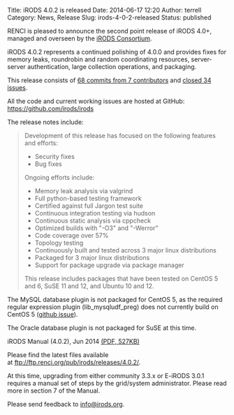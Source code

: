 Title: iRODS 4.0.2 is released
Date: 2014-06-17 12:20
Author: terrell
Category: News, Release
Slug: irods-4-0-2-released
Status: published

RENCI is pleased to announce the second point release of iRODS 4.0+,
managed and overseen by the [iRODS
Consortium](http://irods-consortium.org/).

iRODS 4.0.2 represents a continued polishing of 4.0.0 and provides fixes
for memory leaks, roundrobin and random coordinating resources,
server-server authentication, large collection operations, and
packaging.

This release consists of [68 commits from 7
contributors](https://github.com/irods/irods/compare/4.0.1...4.0.2) and
[closed 34
issues](https://github.com/irods/irods/issues?milestone=9&state=closed).

All the code and current working issues are hosted at GitHub:
<https://github.com/irods/irods>

The release notes include:

> Development of this release has focused on the following features and
> efforts:
>
> -   Security fixes
> -   Bug fixes
>
> Ongoing efforts include:
>
> -   Memory leak analysis via valgrind
> -   Full python-based testing framework
> -   Certified against full Jargon test suite
> -   Continuous integration testing via hudson
> -   Continuous static analysis via cppcheck
> -   Optimized builds with "-O3" and "-Werror"
> -   Code coverage over 57%
> -   Topology testing
> -   Continuously built and tested across 3 major linux distributions
> -   Packaged for 3 major linux distributions
> -   Support for package upgrade via package manager
>
> This release includes packages that have been tested on CentOS 5 and
> 6, SuSE 11 and 12, and Ubuntu 10 and 12.

The MySQL database plugin is not packaged for CentOS 5, as the required
regular expression plugin (lib\_mysqludf\_preg) does not currently build
on CentOS 5 ([github
issue](https://github.com/mysqludf/lib_mysqludf_preg/issues/13)).

The Oracle database plugin is not packaged for SuSE at this time.

iRODS Manual (4.0.2), Jun 2014 [(PDF,
527KB)]({filename}/uploads/2014/06/irods-manual-4.0.2.pdf)

Please find the latest files available
at <ftp://ftp.renci.org/pub/irods/releases/4.0.2/>.

At this time, upgrading from either community 3.3.x or E-iRODS 3.0.1
requires a manual set of steps by the grid/system administrator. Please
read more in section 7 of the Manual.

Please send feedback to <info@irods.org>.
